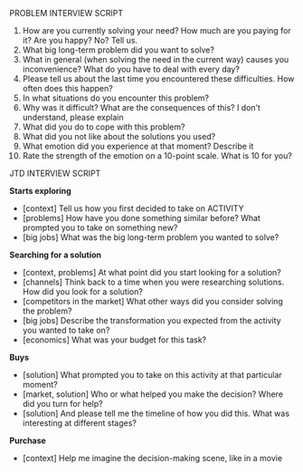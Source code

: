 PROBLEM INTERVIEW SCRIPT
1. How are you currently solving your need? How much are you paying for it? Are you happy? No? Tell us.
2. What big long-term problem did you want to solve?
3. What in general (when solving the need in the current way) causes you inconvenience? What do you have to deal with every day?
4. Please tell us about the last time you encountered these difficulties. How often does this happen? 
5. In what situations do you encounter this problem?
6. Why was it difficult? What are the consequences of this? I don’t understand, please explain
7. What did you do to cope with this problem?
8. What did you not like about the solutions you used?
9. What emotion did you experience at that moment? Describe it
10. Rate the strength of the emotion on a 10-point scale. What is 10 for you?

JTD INTERVIEW SCRIPT

**Starts exploring**
- [context] Tell us how you first decided to take on ACTIVITY
- [problems] How have you done something similar before?
What prompted you to take on something new?
- [big jobs] What was the big long-term problem you wanted to solve?

**Searching for a solution**
- [context, problems] At what point did you start looking for a solution?
- [channels] Think back to a time when you were researching solutions. How did you look for a solution?
- [competitors in the market] What other ways did you consider solving the problem?
- [big jobs] Describe the transformation you expected from the activity you wanted to take on?
- [economics] What was your budget for this task?

**Buys**
- [solution] What prompted you to take on this activity at that particular moment?
- [market, solution] Who or what helped you make the decision?
Where did you turn for help?
- [solution] And please tell me the timeline of how you did this. What was interesting at different stages?

**Purchase**
- [context] Help me imagine the decision-making scene, like in a movie
